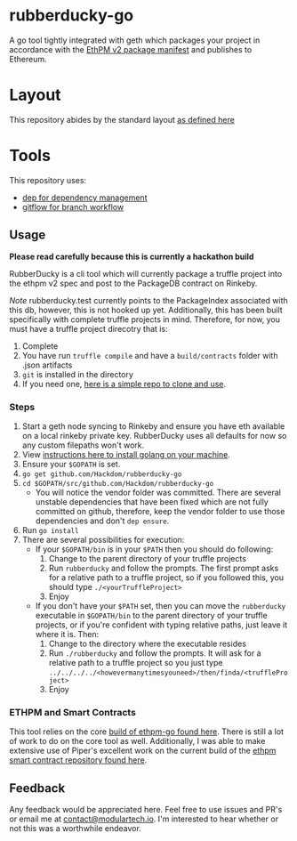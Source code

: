 rubberducky-go
=========================
A go tool tightly integrated with geth which packages your project in accordance with the [EthPM v2 package manifest](https://github.com/ethpm/ethpm-spec) and publishes to Ethereum.

# Layout
This repository abides by the standard layout [as defined here](https://github.com/golang-standards/project-layout)

# Tools
This repository uses:   
* [dep for dependency management](https://golang.github.io/dep/)   
* [gitflow for branch workflow](https://www.atlassian.com/git/tutorials/comparing-workflows/gitflow-workflow)    

## Usage
**Please read carefully because this is currently a hackathon build**   

RubberDucky is a cli tool which will currently package a truffle project into the ethpm v2 spec and post to the PackageDB contract on Rinkeby.   

*Note* rubberducky.test currently points to the PackageIndex associated with this db, however, this is not hooked up yet. Additionally, this has been built specifically with complete truffle projects in mind. Therefore, for now, you must have a truffle project direcotry that is:   
1. Complete   
2. You have run `truffle compile` and have a `build/contracts` folder with .json artifacts   
3. `git` is installed in the directory   
4. If you need one, [here is a simple repo to clone and use](https://github.com/Modular-Network/ethereum-libraries-basic-math).

### Steps

1. Start a geth node syncing to Rinkeby and ensure you have eth available on a local rinkeby private key. RubberDucky uses all defaults for now so any custom filepaths won't work.
2. View [instructions here to install golang on your machine](https://golang.org/doc/install).
3. Ensure your `$GOPATH` is set.
4. `go get github.com/Hackdom/rubberducky-go`
5. `cd $GOPATH/src/github.com/Hackdom/rubberducky-go`
	* You will notice the vendor folder was committed. There are several unstable dependencies that have been fixed which are not fully committed on github, therefore, keep the vendor folder to use those dependencies and don't `dep ensure`.   
6. Run `go install`
7. There are several possibilities for execution:
	* If your `$GOPATH/bin` is in your `$PATH` then you should do following:
		1. Change to the parent directory of your truffle projects
		2. Run `rubberducky` and follow the prompts. The first prompt asks for a relative path to a truffle project, so if you followed this, you should type `./<yourTruffleProject>`
		3. Enjoy
	* If you don't have your `$PATH` set, then you can move the `rubberducky` executable in `$GOPATH/bin` to the parent directory of your truffle projects, or if you're confident with typing relative paths, just leave it where it is. Then:
		1. Change to the directory where the executable resides
		2. Run `./rubberducky` and follow the prompts. It will ask for a relative path to a truffle project so you just type `../../../../<howevermanytimesyouneed>/then/finda/<truffleProject>`
		3. Enjoy

### ETHPM and Smart Contracts

This tool relies on the core [build of ethpm-go found here](https://github.com/ethpm/ethpm-go). There is still a lot of work to do on the core tool as well. Additionally, I was able to make extensive use of Piper's excellent work on the current build of the [ethpm smart contract repository found here](https://github.com/ethpm/escape-truffle).

## Feedback

Any feedback would be appreciated here. Feel free to use issues and PR's or email me at contact@modulartech.io. I'm interested to hear whether or not this was a worthwhile endeavor.
